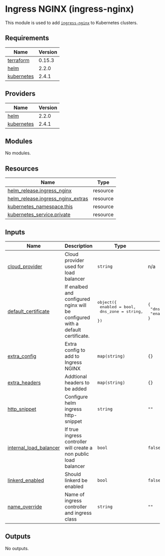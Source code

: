 # Ingress NGINX (ingress-nginx)

This module is used to add [`ingress-nginx`](https://github.com/kubernetes/ingress-nginx) to Kubernetes clusters.

## Requirements

| Name | Version |
|------|---------|
| <a name="requirement_terraform"></a> [terraform](#requirement\_terraform) | 0.15.3 |
| <a name="requirement_helm"></a> [helm](#requirement\_helm) | 2.2.0 |
| <a name="requirement_kubernetes"></a> [kubernetes](#requirement\_kubernetes) | 2.4.1 |

## Providers

| Name | Version |
|------|---------|
| <a name="provider_helm"></a> [helm](#provider\_helm) | 2.2.0 |
| <a name="provider_kubernetes"></a> [kubernetes](#provider\_kubernetes) | 2.4.1 |

## Modules

No modules.

## Resources

| Name | Type |
|------|------|
| [helm_release.ingress_nginx](https://registry.terraform.io/providers/hashicorp/helm/2.2.0/docs/resources/release) | resource |
| [helm_release.ingress_nginx_extras](https://registry.terraform.io/providers/hashicorp/helm/2.2.0/docs/resources/release) | resource |
| [kubernetes_namespace.this](https://registry.terraform.io/providers/hashicorp/kubernetes/2.4.1/docs/resources/namespace) | resource |
| [kubernetes_service.private](https://registry.terraform.io/providers/hashicorp/kubernetes/2.4.1/docs/resources/service) | resource |

## Inputs

| Name | Description | Type | Default | Required |
|------|-------------|------|---------|:--------:|
| <a name="input_cloud_provider"></a> [cloud\_provider](#input\_cloud\_provider) | Cloud provider used for load balancer | `string` | n/a | yes |
| <a name="input_default_certificate"></a> [default\_certificate](#input\_default\_certificate) | If enalbed and configured nginx will be configured with a default certificate. | <pre>object({<br>    enabled  = bool,<br>    dns_zone = string,<br>  })</pre> | <pre>{<br>  "dns_zone": "",<br>  "enabled": false<br>}</pre> | no |
| <a name="input_extra_config"></a> [extra\_config](#input\_extra\_config) | Extra config to add to Ingress NGINX | `map(string)` | `{}` | no |
| <a name="input_extra_headers"></a> [extra\_headers](#input\_extra\_headers) | Addtional headers to be added | `map(string)` | `{}` | no |
| <a name="input_http_snippet"></a> [http\_snippet](#input\_http\_snippet) | Configure helm ingress http-snippet | `string` | `""` | no |
| <a name="input_internal_load_balancer"></a> [internal\_load\_balancer](#input\_internal\_load\_balancer) | If true ingress controller will create a non public load balancer | `bool` | `false` | no |
| <a name="input_linkerd_enabled"></a> [linkerd\_enabled](#input\_linkerd\_enabled) | Should linkerd be enabled | `bool` | `false` | no |
| <a name="input_name_override"></a> [name\_override](#input\_name\_override) | Name of ingress controller and ingress class | `string` | `""` | no |

## Outputs

No outputs.

